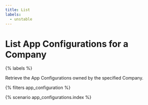 ```yaml
---
title: List
labels:
  - unstable
---
```


# List App Configurations for a Company

{% labels %}

Retrieve the App Configurations owned by the specified Company.

{% filters app_configuration %}

{% scenario app_configurations.index %}
